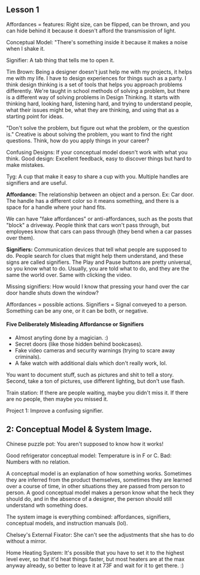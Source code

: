 ## Lesson 1

Affordances = features: Right size, can be flipped, can be thrown, and you can hide behind it because it doesn't afford the transmission of light.

Conceptual Model: "There's something inside it because it makes a noise when I shake it.

Signifier: A tab thing that tells me to open it.

Tim Brown: Being a designer doesn't just help me with my projects, it helps me with my life. I have to design experiences for things such as a party. I think design thinking is a set of tools that helps you approach problems differently. We're taught in school methods of solving a problem, but there is a different way of solving problems in Design Thinking. It starts with thinking hard, looking hard, listening hard, and trying to understand people, what their issues might be, what they are thinking, and using that as a starting point for ideas.

"Don't solve the problem, but figure out what the problem, or the question is." Creative is about solving the problem, you want to find the right questions. Think, how do you apply things in your career?

Confusing Designs: If your conceptual model doesn't work with what you think. Good design: Excellent feedback, easy to discover things but hard to make mistakes.

Tyg: A cup that make it easy to share a cup with you. Multiple handles are signifiers and are useful.

__Affordance:__ The relationship between an object and a person. Ex: Car door. The handle has a different color so it means something, and there is a space for a handle where your hand fits.

We can have "fake affordances" or anti-affordances, such as the posts that "block" a driveway. People think that cars won't pass through, but employees know that cars can pass through (they bend when a car passes over them).

__Signifiers:__ Communication devices that tell what people are supposed to do. People search for clues that might help them understand, and these signs are called signifiers. The Play and Pause buttons are pretty universal, so you know what to do. Usually, you are told what to do, and they are the same the world over. Same with clicking the video.

Missing signifiers: How would I know that pressing your hand over the car door handle shuts down the window?

Affordances = possible actions. Signifiers = Signal conveyed to a person. Something can be any one, or it can be both, or negative.

#### Five Deliberately Misleading Affordancse or Signifiers
- Almost anyting done by a magician. :)
- Secret doors (like those hidden behind bookcases).
- Fake video cameras and security warnings (trying to scare away criminals).
- A fake watch with additional dials which don't really work, lol.

You want to document stuff, such as pictures and shit to tell a story. Second, take a ton of pictures, use different lighting, but don't use flash.

Train station: If there are people waiting, maybe you didn't miss it. If there are no people, then maybe you missed it.

Project 1: Improve a confusing signifier.

## 2: Conceptual Model & System Image.

Chinese puzzle pot: You aren't supposed to know how it works!

Good refrigerator conceptual model: Temperature is in F or C. Bad: Numbers with no relation.

A conceptual model is an explanation of how something works. Sometimes they are inferred from the product themselves, sometimes they are learned over a course of time, in other situations they are passed from person to person. A good conceptual model makes a person know what the heck they should do, and in the absence of a designer, the person should still understand wth something does.

The system image is everything combined: affordances, signifiers, conceptual models, and instruction manuals (lol).

Chelsey's External Fixator: She can't see the adjustments that she has to do without a mirror. 

Home Heating System: It's possible that you have to set it to the highest level ever, so that it'd heat things faster, but most heaters are at the max anyway already, so better to leave it at 73F and wait for it to get there. :)




























